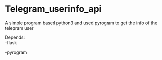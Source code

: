 # Telegram_userinfo_api
A simple program based python3 and used pyrogram to get the info of the telegram user  

Depends:  
-flask  

-pyrogram
